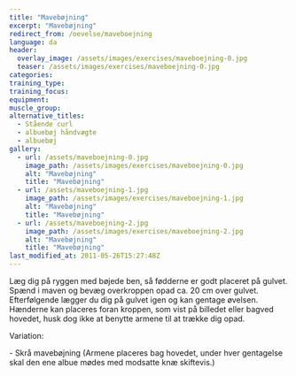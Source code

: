 ```yaml
---
title: "Mavebøjning"
excerpt: "Mavebøjning"
redirect_from: /oevelse/maveboejning
language: da
header:
  overlay_image: /assets/images/exercises/maveboejning-0.jpg
  teaser: /assets/images/exercises/maveboejning-0.jpg
categories:
training_type: 
training_focus: 
equipment:
muscle_group:
alternative_titles:
  - Stående curl
  - albuebøj håndvægte
  - albuebøj
gallery:
  - url: /assets/maveboejning-0.jpg
    image_path: /assets/images/exercises/maveboejning-0.jpg
    alt: "Mavebøjning"
    title: "Mavebøjning"
  - url: /assets/maveboejning-1.jpg
    image_path: /assets/images/exercises/maveboejning-1.jpg
    alt: "Mavebøjning"
    title: "Mavebøjning"
  - url: /assets/maveboejning-2.jpg
    image_path: /assets/images/exercises/maveboejning-2.jpg
    alt: "Mavebøjning"
    title: "Mavebøjning"
last_modified_at: 2011-05-26T15:27:48Z
---
```


Læg dig på ryggen med bøjede ben, så fødderne er godt placeret på gulvet. Spænd i maven og bevæg overkroppen opad ca. 20 cm over gulvet. Efterfølgende lægger du dig på gulvet igen og kan gentage øvelsen. Hænderne kan placeres foran kroppen, som vist på billedet eller bagved hovedet, husk dog ikke at benytte armene til at trække dig opad.

Variation:

\- Skrå mavebøjning (Armene placeres bag hovedet, under hver gentagelse skal den ene albue mødes med modsatte knæ skiftevis.)
